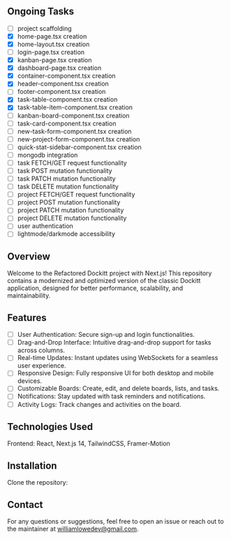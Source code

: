 ## Ongoing Tasks
- [ ] project scaffolding
- [x] home-page.tsx creation
- [x] home-layout.tsx creation
- [ ] login-page.tsx creation
- [x] kanban-page.tsx creation
- [x] dashboard-page.tsx creation
- [x] container-component.tsx creation
- [x] header-component.tsx creation
- [ ] footer-component.tsx creation
- [x] task-table-component.tsx creation
- [x] task-table-item-component.tsx creation
- [ ] kanban-board-component.tsx creation
- [ ] task-card-component.tsx creation
- [ ] new-task-form-component.tsx creation
- [ ] new-project-form-component.tsx creation
- [ ] quick-stat-sidebar-component.tsx creation
- [ ] mongodb integration
- [ ] task FETCH/GET request functionality
- [ ] task POST mutation functionality
- [ ] task PATCH mutation functionality
- [ ] task DELETE mutation functionality
- [ ] project FETCH/GET request functionality
- [ ] project POST mutation functionality
- [ ] project PATCH mutation functionality
- [ ] project DELETE mutation functionality
- [ ] user authentication
- [ ] lightmode/darkmode accessibility

## Overview
Welcome to the Refactored Dockitt project with Next.js! This repository contains a modernized and optimized version of the classic Dockitt application, designed for better performance, scalability, and maintainability.

## Features
- [ ] User Authentication: Secure sign-up and login functionalities.
- [ ] Drag-and-Drop Interface: Intuitive drag-and-drop support for tasks across columns.
- [ ] Real-time Updates: Instant updates using WebSockets for a seamless user experience.
- [ ] Responsive Design: Fully responsive UI for both desktop and mobile devices.
- [ ] Customizable Boards: Create, edit, and delete boards, lists, and tasks.
- [ ] Notifications: Stay updated with task reminders and notifications.
- [ ] Activity Logs: Track changes and activities on the board.

## Technologies Used
Frontend: React, Next.js 14, TailwindCSS, Framer-Motion
<!-- Backend: Node.js, Express, MongoDB  -->
<!-- Authentication: JWT, bcrypt -->
<!-- Testing: Jest, React Testing Library -->
<!-- Deployment: Docker, Kubernetes, CI/CD with GitHub Actions -->

## Installation
Clone the repository:

## Contact
For any questions or suggestions, feel free to open an issue or reach out to the maintainer at williamlowedev@gmail.com.
